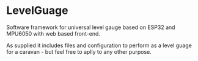 # LevelGuage
Software framework for universal level gauge based on ESP32 and MPU6050 with web based front-end.

As supplied it includes files and configuration to perform as a level guage for a caravan - but feel free to aplly to any other purpose.
